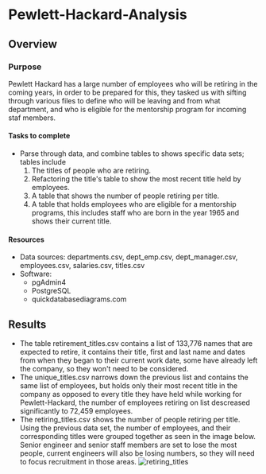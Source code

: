# Pewlett-Hackard-Analysis
## Overview 
### Purpose
Pewlett Hackard has a large number of employees who will be retiring in the coming years, in order to be prepared for this, they tasked us with sifting through various files to define who will be leaving and from what department, and who is eligible for the mentorship program for incoming staf members. 
#### Tasks to complete
 - Parse through data, and combine tables to shows specific data sets; tables include
    1. The titles of people who are retiring.
    2. Refactoring the title's table to show the most recent title held by employees.
    3. A table that shows the number of people retiring per title.
    4. A table that holds employees who are eligible for a mentorship programs, this includes staff who are born in the year 1965 and shows their current title. 
#### Resources
 - Data sources: departments.csv, dept_emp.csv, dept_manager.csv, employees.csv, salaries.csv, titles.csv
 - Software:
   - pgAdmin4
   - PostgreSQL 
   - quickdatabasediagrams.com
## Results
 - The table retirement_titles.csv contains a list of 133,776 names that are expected to retire, it contains their title, first and last name and dates from when they began to their current work date, some have already left the company, so they won't need to be considered.
 - The unique_titles.csv narrows down the previous list and contains the same list of employees, but holds only their most recent title in the company as opposed to every title they have held while working for Pewlett-Hackard, the number of employees retiring on list descreased significantly to 72,459 employees. 
 - The retiring_titles.csv shows the number of people retiring per title. Using the previous data set, the number of employees, and their corresponding titles were grouped together as seen in the image below. Senior engineer and senior staff members are set to lose the most people, current engineers will also be losing numbers, so they will need to focus recruitment in those areas.
![retiring_titles](https://user-images.githubusercontent.com/106715300/182660248-3dfbaa9e-e0f5-4e25-8424-8bcccd11c643.png)


